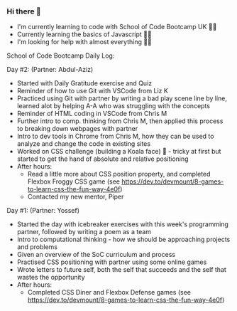 ### Hi there 👋

- I'm currently learning to code with School of Code Bootcamp UK 👨‍🎓
- Currently learning the basics of Javascript 👨‍💻
- I'm looking for help with almost everything 🤷‍♂️


School of Code Bootcamp Daily Log:

Day #2: (Partner: Abdul-Aziz)
- Started with Daily Gratitude exercise and Quiz
- Reminder of how to use Git with VSCode from Liz K
- Practiced using Git with partner by writing a bad play scene line by line, learned alot by helping A-A who was struggling with the concepts
- Reminder of HTML coding in VSCode from Chris M
- Further intro to comp. thinking from Chris M, then applied this process to breaking down webpages with partner
- Intro to dev tools in Chrome from Chris M, how they can be used to analyze and change the code in existing sites
- Worked on CSS challenge (building a Koala face) 🐨 - tricky at first but started to get the hand of absolute and relative positioning
- After hours:
    - Read a little more about CSS position property, and completed Flexbox Froggy CSS game (see https://dev.to/devmount/8-games-to-learn-css-the-fun-way-4e0f)
    - Contacted my new mentor, Piper

Day #1: (Partner: Yossef)
- Started the day with icebreaker exercises with this week's programming partner, followed by writing a poem as a team
- Intro to computational thinking - how we should be approaching projects and problems
- Given an overview of the SoC curriculum and process
- Practised CSS positioning with partner using some online games
- Wrote letters to future self, both the self that succeeds and the self that wastes the opportunity
- After hours: 
    - Completed CSS Diner and Flexbox Defense games (see https://dev.to/devmount/8-games-to-learn-css-the-fun-way-4e0f)

<!--
**simonpartridge86/simonpartridge86** is a ✨ _special_ ✨ repository because its `README.md` (this file) appears on your GitHub profile.

Here are some ideas to get you started:

- 🔭 I’m currently working on ...
- 🌱 I’m currently learning ...
- 👯 I’m looking to collaborate on ...
- 🤔 I’m looking for help with ...
- 💬 Ask me about ...
- 📫 How to reach me: ...
- 😄 Pronouns: ...
- ⚡ Fun fact: ...
-->
